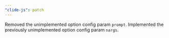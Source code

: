 ```yaml
---
"clide-js": patch
---
```


Removed the unimplemented option config param `prompt`. Implemented the previously unimplemented option config param `nargs`.
